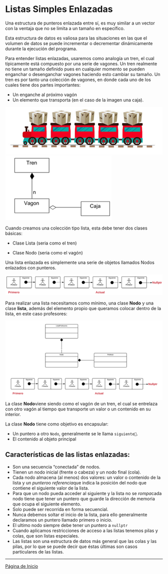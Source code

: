 # Listas Simples Enlazadas

Una estructura de punteros enlazada entre sí, es muy similar a un vector con la ventaja que no se limita a un tamaño en específico.

Esta estructura de datos es valiosa para las situaciones en las que el volumen de datos se puede incrementar o decrementar dinámicamente durante la ejecución del programa. 

Para entender listas enlazadas, usaremos como analogía un tren, el cual típicamente está compuesto por una serie de vagones. Un tren realmente no tiene un tamaño definido pues en cualquier momento se pueden enganchar o desenganchar vagones haciendo esto cambiar su tamaño. Un tren es por tanto una colección de vagones, en donde cada uno de los cuales tiene dos partes importantes: 

- Un enganche al próximo vagón 
- Un elemento que transporta (en el caso de la imagen una caja).

![vagones](../resources/vagones.png)
![listas-enlazadas](../resources/listas-enlazadas.png)

Cuando creamos una colección tipo lista, esta debe tener dos clases básicas: 

- Clase Lista (seria como el tren)

- Clase Nodo (seria como el vagón)

Una lista enlazada es simplemente una serie de objetos llamados Nodos enlazados con punteros.

![](../resources/listas-simples-enlazadas.png)

Para realizar una lista necesitamos como mínimo, una clase **Nodo** y una clase **lista**, además del elemento propio que queramos colocar dentro de la lista, en este caso profesores:

![listas-simples-profesor](../exercises/EjercicioListaProfesores/listas-simples-profesor.png) La clase **Nodo**viene siendo como el vagón de un tren, el cual se entrelaza con otro vagón al tiempo que transporte un valor o un contenido en su interior. 

La clase **Nodo** tiene como objetivo es encapsular:

- Un puntero a otro `Nodo`, generalmente se le llama `siguiente`.
- El contenido al objeto principal

## Características de las listas enlazadas:

- Son una secuencia “conectada” de nodos.
- Tienen un nodo inicial (frente o cabeza) y un nodo final (cola).
- Cada nodo almacena (al menos) dos valores: un valor o contenido de la lista y un *puntero*o *referencia*que indica la posición del nodo que contiene el siguiente valor de la lista. 
- Para que un nodo pueda acceder al siguiente y la lista no se *rompa*cada nodo tiene que tener un puntero que guarde la dirección de memoria que ocupa el siguiente elemento.
- Solo puede ser recorrida en forma secuencial.
- Nunca debemos soltar el inicio de la lista, para ello generalmente declaramos un puntero llamado primero o inicio.
- El ultimo nodo siempre debe tener un puntero  a `nullptr`
- Cuando aplicamos restricciones de acceso a las listas tenemos pilas y colas,  que son listas especiales.
- Las listas son una estructura de datos más general que las colas y las pilas, por lo que se puede decir que éstas últimas son casos particulares de las listas.

------

[Página de Inicio](https://github.com/mikeguzman/EIF201-Progra-I)

